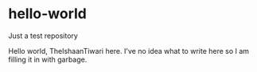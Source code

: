 # hello-world
Just a test repository

Hello world, TheIshaanTiwari here. 
I've no idea what to write here so I am filling it in with garbage.
